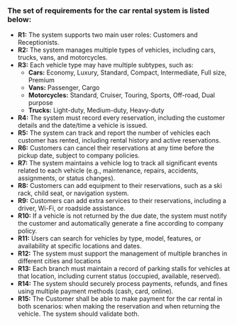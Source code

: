 ### The set of requirements for the car rental system is listed below:

- **R1:** The system supports two main user roles: Customers and Receptionists.
- **R2:** The system manages multiple types of vehicles, including cars, trucks, vans, and motorcycles.
- **R3:** Each vehicle type may have multiple subtypes, such as:
  - **Cars:** Economy, Luxury, Standard, Compact, Intermediate, Full size, Premium
  - **Vans:** Passenger, Cargo
  - **Motorcycles:** Standard, Cruiser, Touring, Sports, Off-road, Dual purpose
  - **Trucks:** Light-duty, Medium-duty, Heavy-duty
- **R4:** The system must record every reservation, including the customer details and the date/time a vehicle is issued.
- **R5:** The system can track and report the number of vehicles each customer has rented, including rental history and active reservations.
- **R6:** Customers can cancel their reservations at any time before the pickup date, subject to company policies.
- **R7:** The system maintains a vehicle log to track all significant events related to each vehicle (e.g., maintenance, repairs, accidents, assignments, or status changes).
- **R8:** Customers can add equipment to their reservations, such as a ski rack, child seat, or navigation system.
- **R9:** Customers can add extra services to their reservations, including a driver, Wi-Fi, or roadside assistance.
- **R10:** If a vehicle is not returned by the due date, the system must notify the customer and automatically generate a fine according to company policy.
- **R11:** Users can search for vehicles by type, model, features, or availability at specific locations and dates.
- **R12:** The system must support the management of multiple branches in different cities and locations
- **R13:** Each branch must maintain a record of parking stalls for vehicles at that location, including current status (occupied, available, reserved).
- **R14:** The system should securely process payments, refunds, and fines using multiple payment methods (cash, card, online).
- **R15:** The Customer shall be able to make payment for the car rental in both scenarios: when making the reservation and when returning the vehicle. The system should validate both.